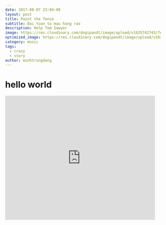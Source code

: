 ```yaml
---
date: 2017-08-07 23:04:08
layout: post
title: Paint the fence
subtitle: Bai toan to mau hang rao
description: Help Tom Sawyer
image: https://res.cloudinary.com/dogipandt/image/upload/v1635742743/fence-paiting_beqbtd.png
optimized_image: https://res.cloudinary.com/dogipandt/image/upload/v1635742743/fence-paiting_beqbtd.png
category: music
tags:
  - crazy
  - story
author: minhtrungdang
---
```

# hello world

<iframe src="https://scratch.mit.edu/projects/566467626/embed" allowtransparency="true" width="485" height="402" frameborder="0" scrolling="no" allowfullscreen></iframe>











